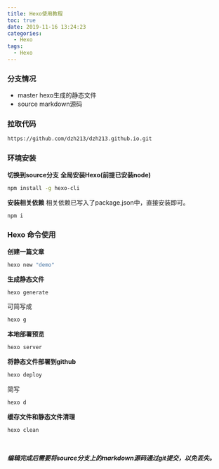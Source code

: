 ```yaml
---
title: Hexo使用教程
toc: true
date: 2019-11-16 13:24:23
categories:
  - Hexo
tags:
  - Hexo
---
```


### 分支情况
- master hexo生成的静态文件
- source markdown源码

### 拉取代码
``` bash
https://github.com/dzh213/dzh213.github.io.git
```
### 环境安装
**切换到source分支**
**全局安装Hexo(前提已安装node)**
```bash
npm install -g hexo-cli
```
**安装相关依赖**
相关依赖已写入了package.json中，直接安装即可。
```bash
npm i
```
### Hexo 命令使用
**创建一篇文章**
```bash
hexo new "demo"
```
**生成静态文件**
```bash
hexo generate
```
可简写成
```bash
hexo g
```
**本地部署预览**
```bash
hexo server
```
**将静态文件部署到github**
```bash
hexo deploy
```
简写
```bash
hexo d
```
**缓存文件和静态文件清理**
```bash
hexo clean
```
&nbsp;

***编辑完成后需要将source分支上的markdown源码通过git提交，以免丢失。***
